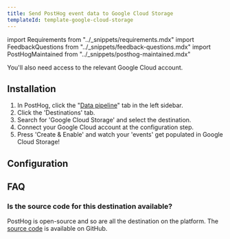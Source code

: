 ```yaml
---
title: Send PostHog event data to Google Cloud Storage
templateId: template-google-cloud-storage
---
```


import Requirements from "../_snippets/requirements.mdx"
import FeedbackQuestions from "../_snippets/feedback-questions.mdx"
import PostHogMaintained from "../_snippets/posthog-maintained.mdx"

<Requirements />

You'll also need access to the relevant Google Cloud account.

## Installation

1. In PostHog, click the "[Data pipeline](https://us.posthog.com/pipeline/overview)" tab in the left sidebar.
2. Click the 'Destinations' tab.
3. Search for 'Google Cloud Storage' and select the destination.
4. Connect your Google Cloud account at the configuration step.
5. Press 'Create & Enable' and watch your 'events' get populated in Google Cloud Storage!

<HideOnCDPIndex>

## Configuration

<TemplateParameters />

## FAQ

### Is the source code for this destination available?

PostHog is open-source and so are all the destination on the platform. The [source code](https://github.com/PostHog/posthog/blob/master/posthog/cdp/templates/google_cloud_storage/template_google_cloud_storage.py) is available on GitHub.

<PostHogMaintained />

<FeedbackQuestions />

</HideOnCDPIndex>
